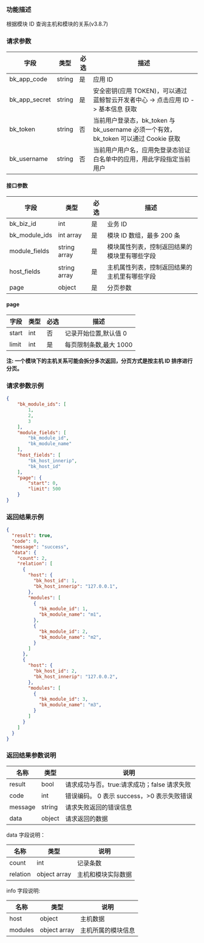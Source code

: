 ### 功能描述

根据模块 ID 查询主机和模块的关系(v3.8.7)

### 请求参数

| 字段 | 类型 | 必选 |  描述 |
|-----------|------------|--------|------------|
| bk_app_code   | string | 是 | 应用 ID     |
| bk_app_secret | string | 是 | 安全密钥(应用 TOKEN)，可以通过 蓝鲸智云开发者中心 -&gt; 点击应用 ID -&gt; 基本信息 获取 |
| bk_token      | string | 否 | 当前用户登录态，bk_token 与 bk_username 必须一个有效，bk_token 可以通过 Cookie 获取 |
| bk_username   | string | 否 | 当前用户用户名，应用免登录态验证白名单中的应用，用此字段指定当前用户 |

#### 接口参数

| 字段          | 类型         | 必选 | 描述                                         |
| ------------- | ------------ | ---- | -------------------------------------------- |
| bk_biz_id     | int          | 是   | 业务 ID                                       |
| bk_module_ids | int array    | 是   | 模块 ID 数组，最多 200 条                        |
| module_fields | string array | 是   | 模块属性列表，控制返回结果的模块里有哪些字段 |
| host_fields   | string array | 是   | 主机属性列表，控制返回结果的主机里有哪些字段 |
| page          | object       | 是   | 分页参数                                     |

#### page

| 字段  | 类型 | 必选 | 描述                  |
| ----- | ---- | ---- | --------------------- |
| start | int  | 否   | 记录开始位置,默认值 0  |
| limit | int  | 是   | 每页限制条数,最大 1000 |

**注: 一个模块下的主机关系可能会拆分多次返回，分页方式是按主机 ID 排序进行分页。**

### 请求参数示例

```json
{
    "bk_module_ids": [
        1,
        2,
        3
    ],
    "module_fields": [
        "bk_module_id",
        "bk_module_name"
    ],
    "host_fields": [
        "bk_host_innerip",
        "bk_host_id"
    ],
    "page": {
        "start": 0,
        "limit": 500
    }
}
```

### 返回结果示例

```json
{
  "result": true,
  "code": 0,
  "message": "success",
  "data": {
    "count": 2,
    "relation": [
      {
        "host": {
          "bk_host_id": 1,
          "bk_host_innerip": "127.0.0.1",
        },
        "modules": [
          {
            "bk_module_id": 1,
            "bk_module_name": "m1",
          },
          {
            "bk_module_id": 2,
            "bk_module_name": "m2",
          }
        ]
      },
      {
        "host": {
          "bk_host_id": 2,
          "bk_host_innerip": "127.0.0.2",
        },
        "modules": [
          {
            "bk_module_id": 3,
            "bk_module_name": "m3",
          }
        ]
      }
    ]
  }
}
```

### 返回结果参数说明

| 名称    | 类型   | 说明                                       |
| ------- | ------ | ------------------------------------------ |
| result  | bool   | 请求成功与否。true:请求成功；false 请求失败 |
| code    | int    | 错误编码。 0 表示 success，>0 表示失败错误    |
| message | string | 请求失败返回的错误信息                     |
| data    | object | 请求返回的数据                             |

data 字段说明：

| 名称     | 类型         | 说明               |
| -------- | ------------ | ------------------ |
| count    | int          | 记录条数           |
| relation | object array | 主机和模块实际数据 |


info 字段说明:

| 名称    | 类型         | 说明               |
| ------- | ------------ | ------------------ |
| host    | object       | 主机数据           |
| modules | object array | 主机所属的模块信息 |
